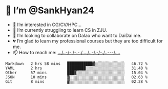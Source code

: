 # 👋 I’m @SankHyan24
- 👀 I’m interested in CG/CV/HPC...
- 🌱 I’m currently struggling to learn CS in ZJU.
- 💞️ I’m looking to collaborate on Dalao who want to DaiDai me.
- 💔 I’m glad to learn my professional courses but they are too difficult for me.
- 📫 How to reach me: [.../..-/-./-.-./..../..-/.-/-./..---/....](mailto:sunchuan24@gmail.com)

<!---
SankHyan24/SankHyan24 is a ✨ special ✨ repository because its `README.md` (this file) appears on your GitHub profile.
You can click the Preview link to take a look at your changes.
--->
<!--START_SECTION:waka-->
```text
Markdown   2 hrs 58 mins   ███████████▓░░░░░░░░░░░░░   46.72 % 
YAML       2 hrs           ████████░░░░░░░░░░░░░░░░░   31.40 % 
Other      57 mins         ███▓░░░░░░░░░░░░░░░░░░░░░   15.04 % 
JSON       10 mins         ▓░░░░░░░░░░░░░░░░░░░░░░░░   02.63 % 
Git        8 mins          ▓░░░░░░░░░░░░░░░░░░░░░░░░   02.28 % 
```
<!--END_SECTION:waka-->
